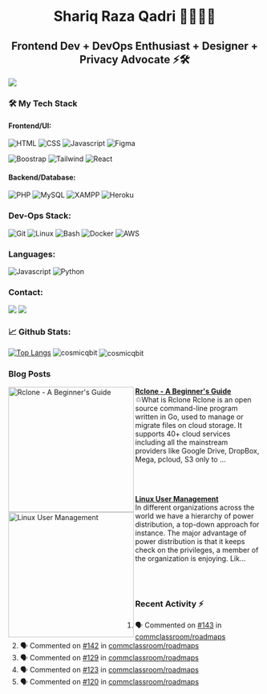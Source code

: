 <h1 align="center">Shariq Raza Qadri 👨🏻‍💻🚀</h1>
<h2 align="center">Frontend Dev + DevOps Enthusiast + Designer + Privacy Advocate ⚡🛠️</h2>
<img src="https://telegra.ph/file/e4618fea7c68462748a1c.jpg">

<h3 align="left">🛠️ My Tech Stack</h3>

#### Frontend/UI:

![HTML](https://img.shields.io/badge/html%20-%23E34F26.svg?&style=for-the-badge&logo=html5&logoColor=white)
![CSS](https://img.shields.io/badge/css%20-%231572B6.svg?&style=for-the-badge&logo=css3&logoColor=white)
![Javascript](https://img.shields.io/badge/-Javascript-ffb400?style=for-the-badge&logo=javascript&logoColor=ffff3f)
![Figma](https://img.shields.io/badge/figma-%23F24E1E.svg?style=for-the-badge&logo=figma&logoColor=white)

![Boostrap](https://img.shields.io/badge/Bootstrap-563D7C?style=for-the-badge&logo=bootstrap&logoColor=white)
![Tailwind](https://img.shields.io/badge/-tailwind-41A5B2?style=for-the-badge&logo=tailwind)
![React](https://img.shields.io/badge/-react-eeeeee?style=for-the-badge&logo=react)

#### Backend/Database:

![PHP](https://img.shields.io/badge/-php-brinjal?style=for-the-badge&logo=php)
![MySQL](https://img.shields.io/badge/MySQL-4479A1.svg?style=for-the-badge&logo=MySQL&logoColor=white)
![XAMPP](https://img.shields.io/badge/Xampp-F37623?style=for-the-badge&logo=xampp&logoColor=white)
![Heroku](https://img.shields.io/badge/heroku-%23430098.svg?style=for-the-badge&logo=heroku&logoColor=white)

### Dev-Ops Stack:

![Git](https://img.shields.io/badge/git%20-%23F05033.svg?&style=for-the-badge&logo=git&logoColor=white)
![Linux](https://img.shields.io/badge/-linux-772953?style=for-the-badge&logo=linux)
![Bash](https://img.shields.io/badge/Shell_Script-121011?style=for-the-badge&logo=gnu-bash&logoColor=white)
![Docker](https://img.shields.io/badge/-docker-skyblue?style=for-the-badge&logo=docker)
![AWS](https://img.shields.io/badge/AWS-%23FF9900.svg?style=for-the-badge&logo=amazon-aws&logoColor=white)

### Languages:
![Javascript](https://img.shields.io/badge/-Javascript-ffb400?style=for-the-badge&logo=javascript&logoColor=ffff3f)
![Python](https://img.shields.io/badge/-Python-red?style=for-the-badge&logo=python)

### Contact:
<a href="mailto:shariqrazaqadri@proton.me"><img src="https://img.shields.io/badge/ProtonMail-8B89CC?style=for-the-badge&logo=protonmail&logoColor=white"></a>
<a href="https://telegram.me/servejustice/"><img src="https://img.shields.io/badge/Telegram-2CA5E0?style=for-the-badge&logo=telegram&logoColor=white"></a>
<br>

### 📈 Github Stats:
[![Top Langs](https://github-readme-stats.vercel.app/api/top-langs/?username=cosmicqbit&langs_count=8&layout=compact)](https://github.com/anuraghazra/github-readme-stats)
<img src="https://github-readme-streak-stats.herokuapp.com/?user=cosmicqbit&theme=light" alt="cosmicqbit">
<img align="center" src="https://github-readme-stats.vercel.app/api?username=cosmicqbit&show_icons=true&locale=en" alt="cosmicqbit" />
<!--- <p>&nbsp;<img align="center" src="https://github-readme-stats.vercel.app/api?username=cosmicqbit&bg_color=30,00B4D9,00B4D8&title_color=fff&text_color=fff&show_icons=true&locale=en" alt="cosmicqbit" /></p> --->

### Blog Posts
<!-- HASHNODE_BLOG:START -->
<p align="left">
<a href="https://cosmicqbit.hashnode.dev//rclone-a-beginners-guide" title="Rclone - A Beginner's Guide"><img src="https://cdn.hashnode.com/res/hashnode/image/upload/v1660591466642/PTZ-0STP9.png" alt="Rclone - A Beginner's Guide" width="250px" align="left" /></a>
<a href="https://cosmicqbit.hashnode.dev//rclone-a-beginners-guide" title="Rclone - A Beginner's Guide"><strong>Rclone - A Beginner's Guide</strong></a>
<br/> ♲What is Rclone
Rclone is an open source command-line program written in Go, used to manage or migrate files on cloud storage. It supports 40+ cloud services including all the mainstream providers like Google Drive, DropBox, Mega, pcloud, S3 only to ... </p> <br/> <br/>
<p align="left">
<a href="https://cosmicqbit.hashnode.dev//linux-user-management" title="Linux User Management"><img src="https://cdn.hashnode.com/res/hashnode/image/upload/v1659876419132/ix3dxkCL5.png" alt="Linux User Management" width="250px" align="left" /></a>
<a href="https://cosmicqbit.hashnode.dev//linux-user-management" title="Linux User Management"><strong>Linux User Management</strong></a>
<br/> In different organizations across the world we have a hierarchy of power distribution, a top-down approach for instance. The major advantage of power distribution is that it keeps check on the privileges, a member of the organization is enjoying.
Lik... </p> <br/> <br/>
<!-- HASHNODE_BLOG:END -->

### Recent Activity :zap:
<!--START_SECTION:activity-->
1. 🗣 Commented on [#143](https://github.com/commclassroom/roadmaps/issues/143) in [commclassroom/roadmaps](https://github.com/commclassroom/roadmaps)
2. 🗣 Commented on [#142](https://github.com/commclassroom/roadmaps/issues/142) in [commclassroom/roadmaps](https://github.com/commclassroom/roadmaps)
3. 🗣 Commented on [#129](https://github.com/commclassroom/roadmaps/issues/129) in [commclassroom/roadmaps](https://github.com/commclassroom/roadmaps)
4. 🗣 Commented on [#123](https://github.com/commclassroom/roadmaps/issues/123) in [commclassroom/roadmaps](https://github.com/commclassroom/roadmaps)
5. 🗣 Commented on [#120](https://github.com/commclassroom/roadmaps/issues/120) in [commclassroom/roadmaps](https://github.com/commclassroom/roadmaps)
<!--END_SECTION:activity-->
